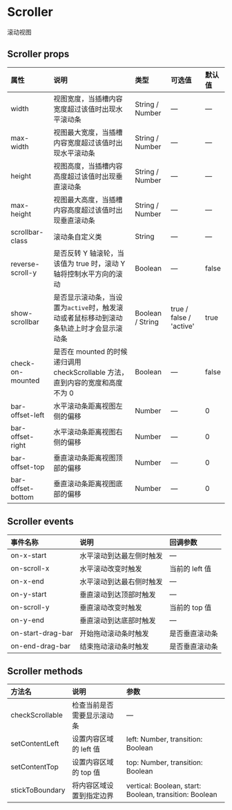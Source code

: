 # Scroller

滚动视图

## Scroller props

| 属性 | 说明 | 类型 | 可选值 | 默认值 |
| :--- | :--- | :--- | :--- | :--- |
| width | 视图宽度，当插槽内容宽度超过该值时出现水平滚动条 | String / Number | — | — |
| max-width | 视图最大宽度，当插槽内容宽度超过该值时出现水平滚动条 | String / Number | — | — |
| height | 视图高度，当插槽内容高度超过该值时出现垂直滚动条 | String / Number | — | — |
| max-height | 视图最大高度，当插槽内容高度超过该值时出现垂直滚动条 | String / Number | — | — |
| scrollbar-class | 滚动条自定义类 | String | — | — |
| reverse-scroll-y | 是否反转 Y 轴滚轮，当该值为 true 时，滚动 Y 轴将控制水平方向的滚动 | Boolean | — | false |
| show-scrollbar | 是否显示滚动条，当设置为`active`时，触发滚动或者鼠标移动到滚动条轨迹上时才会显示滚动条 | Boolean / String | true / false / 'active' | true |
| check-on-mounted | 是否在 mounted 的时候递归调用 checkScrollable 方法，直到内容的宽度和高度不为 0 | Boolean | — | false |
| bar-offset-left | 水平滚动条距离视图左侧的偏移 | Number | — | 0 |
| bar-offset-right | 水平滚动条距离视图右侧的偏移 | Number | — | 0 |
| bar-offset-top | 垂直滚动条距离视图顶部的偏移 | Number | — | 0 |
| bar-offset-bottom | 垂直滚动条距离视图底部的偏移 | Number | — | 0 |

## Scroller events

| 事件名称 | 说明 | 回调参数 |
| :--- | :--- | :--- |
| on-x-start | 水平滚动到达最左侧时触发 | — |
| on-scroll-x | 水平滚动改变时触发 | 当前的 left 值 |
| on-x-end | 水平滚动到达最右侧时触发 | — |
| on-y-start | 垂直滚动到达顶部时触发 | — |
| on-scroll-y | 垂直滚动改变时触发 | 当前的 top 值 |
| on-y-end | 垂直滚动到达底部时触发 | — |
| on-start-drag-bar | 开始拖动滚动条时触发 | 是否垂直滚动条 |
| on-end-drag-bar | 结束拖动滚动条时触发 | 是否垂直滚动条 |

## Scroller methods

| 方法名 | 说明 | 参数 |
| :--- | :--- | :--- |
| checkScrollable | 检查当前是否需要显示滚动条 | — |
| setContentLeft | 设置内容区域的 left 值 | left: Number, transition: Boolean |
| setContentTop | 设置内容区域的 top 值 | top: Number, transition: Boolean |
| stickToBoundary | 将内容区域设置到指定边界 | vertical: Boolean, start: Boolean, transition: Boolean |

